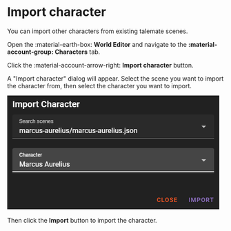 # Import character

You can import other characters from existing talemate scenes.

Open the :material-earth-box: **World Editor** and navigate to the **:material-account-group: Characters** tab.

Click the :material-account-arrow-right: **Import character** button.

A "Import character" dialog will appear. Select the scene you want to import the character from, then select the character you want to import.

![World editor characters import character](/img/0.26.0/world-editor-characters-import.png)

Then click the **Import** button to import the character.